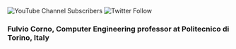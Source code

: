 ![YouTube Channel Subscribers](https://img.shields.io/youtube/channel/subscribers/UCq4WiUOGhpPtVDOznAr8rcQ?label=My%20YouTube%20channel&style=social)
![Twitter Follow](https://img.shields.io/twitter/follow/fulcorno?style=social)

### Fulvio Corno, Computer Engineering professor at Politecnico di Torino, Italy
